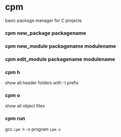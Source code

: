 # cpm
basic package manager for C projects

### cpm new_package packagename

### cpm new_module packagename modulename

### cpm edit_module packagename modulename

### cpm h
  show all header folders with -I prefix

### cpm o 
  show all object files

### cpm run 
  gcc `cpm h` -o program `cpm o`

